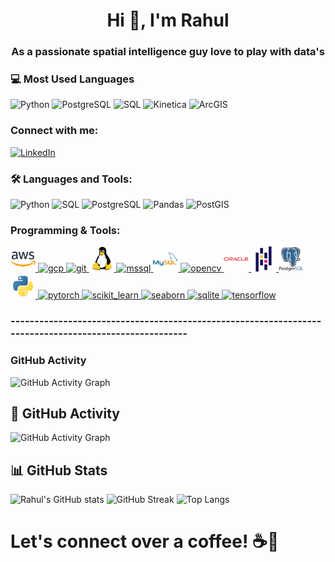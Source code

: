 <!-- # mission_25 -->

<h1 align="center">Hi 👋, I'm Rahul</h1>
<h3 align="center">As a passionate spatial intelligence guy love to play with data's</h3>

<!-- ### 🚀 Rahul GitHub Stats
![Your GitHub Stats](https://github-readme-stats.vercel.app/api?username=rahulkoley96&show_icons=true&theme=radical) -->
<!-- 
![Profile Views](https://komarev.com/ghpvc/?username=rahulkoley96&color=blue)
 -->


### 💻 Most Used Languages
![Python](https://img.shields.io/badge/Python-40%25-blue)
![PostgreSQL](https://img.shields.io/badge/PostgreSQL-30%25-yellow)
![SQL](https://img.shields.io/badge/SQL-15%25-orange)
![Kinetica](https://img.shields.io/badge/Kinetica-15%25-pink)
![ArcGIS](https://img.shields.io/badge/ArcGIS-15%25-red)


<!-- ### 🔥 GitHub Streak
![GitHub Streak](https://streak-stats.demolab.com/?user=rahulkoley96&theme=radical)
 -->

### Connect with me:
[![LinkedIn](https://img.shields.io/badge/LinkedIn-blue?style=for-the-badge&logo=linkedin)](https://www.linkedin.com/in/rahul-koley/)

### 🛠️ Languages and Tools:
![Python](https://img.shields.io/badge/Python-3776AB?style=for-the-badge&logo=python&logoColor=white)
![SQL](https://img.shields.io/badge/SQL-4479A1?style=for-the-badge&logo=sqlite&logoColor=white)
![PostgreSQL](https://img.shields.io/badge/PostgreSQL-316192?style=for-the-badge&logo=postgresql&logoColor=white)
![Pandas](https://img.shields.io/badge/Pandas-150458?style=for-the-badge&logo=pandas&logoColor=white)
![PostGIS](https://img.shields.io/badge/PostGIS-0099CC?style=for-the-badge&logo=postgresql&logoColor=white)



<h3 align="left"> Programming & Tools:</h3>
<p align="left"> <a href="https://aws.amazon.com" target="_blank" rel="noreferrer"> <img src="https://raw.githubusercontent.com/devicons/devicon/master/icons/amazonwebservices/amazonwebservices-original-wordmark.svg" alt="aws" width="40" height="40"/> </a> <a href="https://cloud.google.com" target="_blank" rel="noreferrer"> <img src="https://www.vectorlogo.zone/logos/google_cloud/google_cloud-icon.svg" alt="gcp" width="40" height="40"/> </a> <a href="https://git-scm.com/" target="_blank" rel="noreferrer"> <img src="https://www.vectorlogo.zone/logos/git-scm/git-scm-icon.svg" alt="git" width="40" height="40"/> </a> <a href="https://www.linux.org/" target="_blank" rel="noreferrer"> <img src="https://raw.githubusercontent.com/devicons/devicon/master/icons/linux/linux-original.svg" alt="linux" width="40" height="40"/> </a> <a href="https://www.microsoft.com/en-us/sql-server" target="_blank" rel="noreferrer"> <img src="https://www.svgrepo.com/show/303229/microsoft-sql-server-logo.svg" alt="mssql" width="40" height="40"/> </a> <a href="https://www.mysql.com/" target="_blank" rel="noreferrer"> <img src="https://raw.githubusercontent.com/devicons/devicon/master/icons/mysql/mysql-original-wordmark.svg" alt="mysql" width="40" height="40"/> </a> <a href="https://opencv.org/" target="_blank" rel="noreferrer"> <img src="https://www.vectorlogo.zone/logos/opencv/opencv-icon.svg" alt="opencv" width="40" height="40"/> </a> <a href="https://www.oracle.com/" target="_blank" rel="noreferrer"> <img src="https://raw.githubusercontent.com/devicons/devicon/master/icons/oracle/oracle-original.svg" alt="oracle" width="40" height="40"/> </a> <a href="https://pandas.pydata.org/" target="_blank" rel="noreferrer"> <img src="https://raw.githubusercontent.com/devicons/devicon/2ae2a900d2f041da66e950e4d48052658d850630/icons/pandas/pandas-original.svg" alt="pandas" width="40" height="40"/> </a> <a href="https://www.postgresql.org" target="_blank" rel="noreferrer"> <img src="https://raw.githubusercontent.com/devicons/devicon/master/icons/postgresql/postgresql-original-wordmark.svg" alt="postgresql" width="40" height="40"/> </a> <a href="https://www.python.org" target="_blank" rel="noreferrer"> <img src="https://raw.githubusercontent.com/devicons/devicon/master/icons/python/python-original.svg" alt="python" width="40" height="40"/> </a> <a href="https://pytorch.org/" target="_blank" rel="noreferrer"> <img src="https://www.vectorlogo.zone/logos/pytorch/pytorch-icon.svg" alt="pytorch" width="40" height="40"/> </a> <a href="https://scikit-learn.org/" target="_blank" rel="noreferrer"> <img src="https://upload.wikimedia.org/wikipedia/commons/0/05/Scikit_learn_logo_small.svg" alt="scikit_learn" width="40" height="40"/> </a> <a href="https://seaborn.pydata.org/" target="_blank" rel="noreferrer"> <img src="https://seaborn.pydata.org/_images/logo-mark-lightbg.svg" alt="seaborn" width="40" height="40"/> </a> <a href="https://www.sqlite.org/" target="_blank" rel="noreferrer"> <img src="https://www.vectorlogo.zone/logos/sqlite/sqlite-icon.svg" alt="sqlite" width="40" height="40"/> </a> <a href="https://www.tensorflow.org" target="_blank" rel="noreferrer"> <img src="https://www.vectorlogo.zone/logos/tensorflow/tensorflow-icon.svg" alt="tensorflow" width="40" height="40"/> </a> </p>


<h3 align="left">------------------------------------------------------------------------------------------------------</h3>

<h3 align="left">GitHub Activity</h3>

![GitHub Activity Graph](https://github-readme-activity-graph.vercel.app/graph?username=rahulkoley96&theme=react&v=1)

<!-- Alternative themes you can try -->
<!-- ![GitHub Activity Graph](https://github-readme-activity-graph.vercel.app/graph?username=rahulkoley96&theme=radical) -->
<!-- ![GitHub Activity Graph](https://github-readme-activity-graph.vercel.app/graph?username=rahulkoley96&theme=dracula) -->


## 🚀 GitHub Activity

![GitHub Activity Graph](https://github-readme-activity-graph.vercel.app/graph?username=rahulkoley96&theme=react&v=2)

## 📊 GitHub Stats
![Rahul's GitHub stats](https://github-readme-stats.vercel.app/api?username=rahulkoley96&show_icons=true&theme=react)
![GitHub Streak](https://streak-stats.demolab.com/?user=rahulkoley96&theme=react)
![Top Langs](https://github-readme-stats.vercel.app/api/top-langs/?username=rahulkoley96&layout=compact&theme=react)



# Let's connect over a coffee! ☕📅 